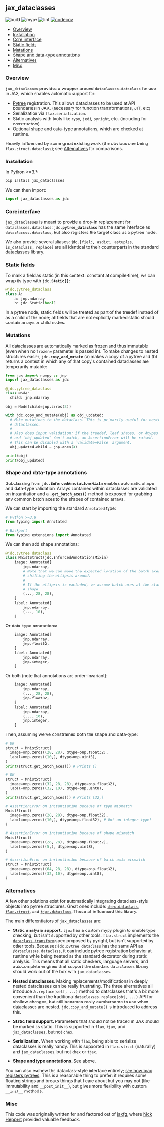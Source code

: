 ## jax_dataclasses

![build](https://github.com/brentyi/jax_dataclasses/workflows/build/badge.svg)
![mypy](https://github.com/brentyi/jax_dataclasses/workflows/mypy/badge.svg?branch=main)
![lint](https://github.com/brentyi/jax_dataclasses/workflows/lint/badge.svg)
[![codecov](https://codecov.io/gh/brentyi/jax_dataclasses/branch/main/graph/badge.svg?token=fFSx7CeKlW)](https://codecov.io/gh/brentyi/jax_dataclasses)

<!-- vim-markdown-toc GFM -->

* [Overview](#overview)
* [Installation](#installation)
* [Core interface](#core-interface)
* [Static fields](#static-fields)
* [Mutations](#mutations)
* [Shape and data-type annotations](#shape-and-data-type-annotations)
* [Alternatives](#alternatives)
* [Misc](#misc)

<!-- vim-markdown-toc -->

### Overview

`jax_dataclasses` provides a wrapper around `dataclasses.dataclass` for use in
JAX, which enables automatic support for:

- [Pytree](https://jax.readthedocs.io/en/latest/pytrees.html) registration. This
  allows dataclasses to be used at API boundaries in JAX. (necessary for
  function transformations, JIT, etc)
- Serialization via `flax.serialization`.
- Static analysis with tools like `mypy`, `jedi`, `pyright`, etc. (including for
  constructors)
- Optional shape and data-type annotations, which are checked at runtime.

Heavily influenced by some great existing work (the obvious one being
`flax.struct.dataclass`); see [Alternatives](#alternatives) for comparisons.

### Installation

In Python >=3.7:

```bash
pip install jax_dataclasses
```

We can then import:

```python
import jax_dataclasses as jdc
```

### Core interface

`jax_dataclasses` is meant to provide a drop-in replacement for
`dataclasses.dataclass`: <code>jdc.<strong>pytree_dataclass</strong></code> has
the same interface as `dataclasses.dataclass`, but also registers the target
class as a pytree node.

We also provide several aliases:
`jdc.[field, asdict, astuples, is_dataclass, replace]` are all identical to
their counterparts in the standard dataclasses library.

### Static fields

To mark a field as static (in this context: constant at compile-time), we can
wrap its type with <code>jdc.<strong>Static[]</strong></code>:

```python
@jdc.pytree_dataclass
class A:
    a: jnp.ndarray
    b: jdc.Static[bool]
```

In a pytree node, static fields will be treated as part of the treedef instead
of as a child of the node; all fields that are not explicitly marked static
should contain arrays or child nodes.

### Mutations

All dataclasses are automatically marked as frozen and thus immutable (even when
no `frozen=` parameter is passed in). To make changes to nested structures
easier, <code>jdc.<strong>copy_and_mutate</strong></code> (a) makes a copy of a
pytree and (b) returns a context in which any of that copy's contained
dataclasses are temporarily mutable:

```python
from jax import numpy as jnp
import jax_dataclasses as jdc

@jdc.pytree_dataclass
class Node:
  child: jnp.ndarray

obj = Node(child=jnp.zeros(3))

with jdc.copy_and_mutate(obj) as obj_updated:
  # Make mutations to the dataclass. This is primarily useful for nested
  # dataclasses.
  #
  # Also does input validation: if the treedef, leaf shapes, or dtypes of `obj`
  # and `obj_updated` don't match, an AssertionError will be raised.
  # This can be disabled with a `validate=False` argument.
  obj_updated.child = jnp.ones(3)

print(obj)
print(obj_updated)
```

### Shape and data-type annotations

Subclassing from <code>jdc.<strong>EnforcedAnnotationsMixin</strong></code>
enables automatic shape and data-type validation. Arrays contained within
dataclasses are validated on instantiation and a **`.get_batch_axes()`** method
is exposed for grabbing any common batch axes to the shapes of contained arrays.

We can start by importing the standard `Annotated` type:

```python
# Python >=3.9
from typing import Annotated

# Backport
from typing_extensions import Annotated
```

We can then add shape annotations:

```python
@jdc.pytree_dataclass
class MnistStruct(jdc.EnforcedAnnotationsMixin):
    image: Annotated[
        jnp.ndarray,
        # Note that we can move the expected location of the batch axes by
        # shifting the ellipsis around.
        #
        # If the ellipsis is excluded, we assume batch axes at the start of the
        # shape.
        (..., 28, 28),
    ]
    label: Annotated[
        jnp.ndarray,
        (..., 10),
    ]
```

Or data-type annotations:

```python
    image: Annotated[
        jnp.ndarray,
        jnp.float32,
    ]
    label: Annotated[
        jnp.ndarray,
        jnp.integer,
    ]
```

Or both (note that annotations are order-invariant):

```python
    image: Annotated[
        jnp.ndarray,
        (..., 28, 28),
        jnp.float32,
    ]
    label: Annotated[
        jnp.ndarray,
        (..., 10),
        jnp.integer,
    ]
```

Then, assuming we've constrained both the shape and data-type:

```python
# OK
struct = MnistStruct(
  image=onp.zeros((28, 28), dtype=onp.float32),
  label=onp.zeros((10,), dtype=onp.uint8),
)
print(struct.get_batch_axes()) # Prints ()

# OK
struct = MnistStruct(
  image=onp.zeros((32, 28, 28), dtype=onp.float32),
  label=onp.zeros((32, 10), dtype=onp.uint8),
)
print(struct.get_batch_axes()) # Prints (32,)

# AssertionError on instantiation because of type mismatch
MnistStruct(
  image=onp.zeros((28, 28), dtype=onp.float32),
  label=onp.zeros((10,), dtype=onp.float32), # Not an integer type!
)

# AssertionError on instantiation because of shape mismatch
MnistStruct(
  image=onp.zeros((28, 28), dtype=onp.float32),
  label=onp.zeros((5,), dtype=onp.uint8),
)

# AssertionError on instantiation because of batch axis mismatch
struct = MnistStruct(
  image=onp.zeros((64, 28, 28), dtype=onp.float32),
  label=onp.zeros((32, 10), dtype=onp.uint8),
)
```

### Alternatives

A few other solutions exist for automatically integrating dataclass-style
objects into pytree structures. Great ones include:
[`chex.dataclass`](https://github.com/deepmind/chex),
[`flax.struct`](https://github.com/google/flax), and
[`tjax.dataclass`](https://github.com/NeilGirdhar/tjax). These all influenced
this library.

The main differentiators of `jax_dataclasses` are:

- **Static analysis support.** `tjax` has a custom mypy plugin to enable type
  checking, but isn't supported by other tools. `flax.struct` implements the
  [`dataclass_transform`](https://github.com/microsoft/pyright/blob/main/specs/dataclass_transforms.md)
  spec proposed by pyright, but isn't supported by other tools. Because
  `@jdc.pytree_dataclass` has the same API as `@dataclasses.dataclass`, it can
  include pytree registration behavior at runtime while being treated as the
  standard decorator during static analysis. This means that all static
  checkers, language servers, and autocomplete engines that support the standard
  `dataclasses` library should work out of the box with `jax_dataclasses`.

- **Nested dataclasses.** Making replacements/modifications in deeply nested
  dataclasses can be really frustrating. The three alternatives all introduce a
  `.replace(self, ...)` method to dataclasses that's a bit more convenient than
  the traditional `dataclasses.replace(obj, ...)` API for shallow changes, but
  still becomes really cumbersome to use when dataclasses are nested.
  `jdc.copy_and_mutate()` is introduced to address this.

- **Static field support.** Parameters that should not be traced in JAX should
  be marked as static. This is supported in `flax`, `tjax`, and
  `jax_dataclasses`, but not `chex`.

- **Serialization.** When working with `flax`, being able to serialize
  dataclasses is really handy. This is supported in `flax.struct` (naturally)
  and `jax_dataclasses`, but not `chex` or `tjax`.

- **Shape and type annotations.** See above.

You can also eschew the dataclass-style interface entirely;
[see how brax registers pytrees](https://github.com/google/brax/blob/730e05d4af58eada5b49a44e849107d76e386b9a/brax/pytree.py).
This is a reasonable thing to prefer: it requires some floating strings and
breaks things that I care about but you may not (like immutability and
`__post_init__`), but gives more flexibility with custom `__init__` methods.

### Misc

This code was originally written for and factored out of
[jaxfg](http://github.com/brentyi/jaxfg), where
[Nick Heppert](https://github.com/SuperN1ck) provided valuable feedback.
